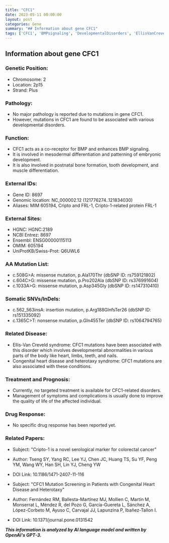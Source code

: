 ```yaml
---
title: "CFC1"
date: 2023-05-11 00:00:00
layout: post
categories: Gene
summary: "## Information about gene CFC1"
tags: ['CFC1', 'BMPsignaling', 'DevelopmentalDisorders', 'EllisVanCreveldSyndrome', 'CongenitalHeartDisease', 'HeterotaxySyndrome', 'MutationScreening', 'QualityOfLife']
---
```


## Information about gene CFC1

### Genetic Position:
- Chromosome: 2
- Location: 2p15
- Strand: Plus

### Pathology:
- No major pathology is reported due to mutations in gene CFC1.
- However, mutations in CFC1 are found to be associated with various developmental disorders.

### Function:
- CFC1 acts as a co-receptor for BMP and enhances BMP signaling.
- It is involved in mesodermal differentiation and patterning of embryonic development.
- It is also involved in postnatal bone formation, tooth development, and muscle differentiation.

### External IDs:
- Gene ID: 8697
- Genomic location: NC_000002.12 (121776274..121834030)
- Aliases: MIM 605194, Cripto and FRL-1, Cripto-1-related protein FRL-1

### External Sites:
- HGNC: HGNC:2189
- NCBI Entrez: 8697
- Ensembl: ENSG00000115113
- OMIM: 605194
- UniProtKB/Swiss-Prot: Q6UWL6

### AA Mutation List:
- c.508G>A: missense mutation, p.Ala170Thr (dbSNP ID: rs759121802)
- c.604C>G: missense mutation, p.Pro202Ala (dbSNP ID: rs376991604)
- c.1033A>G: missense mutation, p.Asp345Gly (dbSNP ID: rs147310410)

### Somatic SNVs/InDels:
- c.562_563insA: insertion mutation, p.Arg188GlnfsTer26 (dbSNP ID: rs151335092)
- c.1365C>T: nonsense mutation, p.Gln455Ter (dbSNP ID: rs1064794765)

### Related Disease:
- Ellis-Van Creveld syndrome: CFC1 mutations have been associated with this disorder which involves developmental abnormalities in various parts of the body like heart, limbs, teeth, and nails.
- Congenital heart disease and heterotaxy syndrome: CFC1 mutations are also associated with these conditions.

### Treatment and Prognosis:
- Currently, no targeted treatment is available for CFC1-related disorders.
- Management of symptoms and complications is usually done to improve the quality of life of the affected individual.

### Drug Response:
- No specific drug response has been reported yet.

### Related Papers:
- Subject: "Cripto-1 is a novel serological marker for colorectal cancer"
- Author: Tseng SY, Yang RC, Lee YJ, Chen JC, Huang TS, Su YF, Peng YM, Wang WY, Han SH, Lin YJ, Cheng YW
- DOI Link: 10.1186/1471-2407-11-116

- Subject: "CFC1 Mutation Screening in Patients with Congenital Heart Disease and Heterotaxy"
- Author: Fernández RM, Ballesta-Martínez MJ, Mollien C, Martín M, Monserrat L, Méndez R, del Pozo G, García-Guereta L, Sánchez A, López-Corbeto M, Ayuso C, Carvajal JJ, Lapunzina P, Ibañez-Tallon I.
- DOI Link: 10.1371/journal.pone.0131542

**_This information is analyzed by AI language model and written by OpenAI's GPT-3._**